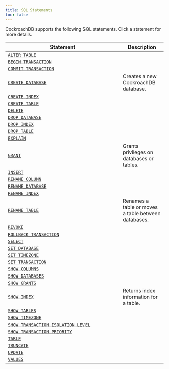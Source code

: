 ```yaml
---
title: SQL Statements
toc: false
---
```

<style>
table td:first-child {
  min-width: 350px;

}
</style>

CockroachDB supports the following SQL statements. Click a statement for more details.

Statement | Description 
----------|------------
[`ALTER TABLE`](alter-table.html) | 
[`BEGIN TRANSACTION`](begin-transaction.html)| 
[`COMMIT TRANSACTION`](commit-transaction.html) | 
[`CREATE DATABASE`](create-database.html) | Creates a new CockroachDB database.
[`CREATE INDEX`](create-index.html) | 
[`CREATE TABLE`](create-table.html) | 
[`DELETE`](delete.html) | 
[`DROP DATABASE`](drop-database.html) | 
[`DROP INDEX`](drop-index.html) | 
[`DROP TABLE`](drop-table.html) | 
[`EXPLAIN`](explain.html) | 
[`GRANT`](grant.html) | Grants privileges on databases or tables. 
[`INSERT`](insert.html) | 
[`RENAME COLUMN`](rename-column.html) | 
[`RENAME DATABASE`](rename-database.html) | 
[`RENAME INDEX`](rename-index.html) | 
[`RENAME TABLE`](rename-table.html) | Renames a table or moves a table between databases.
[`REVOKE`](revoke.html) | 
[`ROLLBACK TRANSACTION`](rollback-transaction.html) | 
[`SELECT`](select.html) | 
[`SET DATABASE`](set-database.html) | 
[`SET TIMEZONE`](set-timezone.html) | 
[`SET TRANSACTION`](set-transaction.html) | 
[`SHOW COLUMNS`](show-columns.html) | 
[`SHOW DATABASES`](show-databases.html) | 
[`SHOW GRANTS`](show-grants.html) | 
[`SHOW INDEX`](show-index.html) | Returns index information for a table. 
[`SHOW TABLES`](show-tables.html) | 
[`SHOW TIMEZONE`](show-timezone.html) | 
[`SHOW TRANSACTION ISOLATION LEVEL`](show-transaction-isolation-level.html) | 
[`SHOW TRANSACTION PRIORITY`](show-transaction-priority.html) | 
[`TABLE`](table.html) | 
[`TRUNCATE`](truncate.html) | 
[`UPDATE`](update.html) | 
[`VALUES`](values.html) | 


